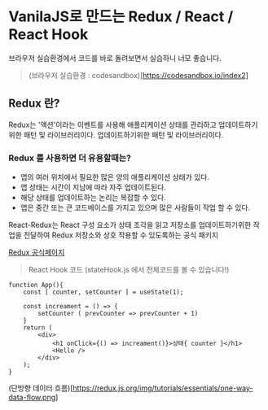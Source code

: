 # VanilaJS로 만드는 Redux / React / React Hook
브라우저 실습환경에서 코드를 바로 돌려보면서 실습하니 너모 좋습니다.
 > (브라우저 실습환경 : codesandbox)[https://codesandbox.io/index2]
## Redux 란?
  Redux는 '액션'이라는 이벤트를 사용해 애플리케이션 상태를 관리하고 업데이트하기 위한 패턴 및 라이브러리이다.
 업데이트하기위한 패턴 및 라이브러리이다. 

### Redux 를 사용하면 더 유용할때는?
  - 앱의 여러 위치에서 필요한 많은 양의 애플리케이션 상태가 있다.
  - 앱 상태는 시간이 지남에 따라 자주 업데이트된다.
  - 해당 상태를 업데이트하는 논리는 복잡할 수 있다.
  - 앱은 중간 또는 큰 코드베이스를 가지고 있으며 많은 사람들이 작업 할 수 있다.

React-Redux는 React 구성 요소가 상태 조각을 읽고 저장소를 업데이트하기위한 작업을
전달하여 Redux 저장소와 상호 작용할 수 있도록하는 공식 패키지

[Redux 공식페이지](https://redux.js.org/tutorials/essentials/part-1-overview-concepts)

> React Hook 코드 (stateHook.js 에서 전체코드를 볼 수 있습니다!)
```
function App(){
    const [ counter, setCounter ] = useState(1);

    const increament = () => {
        setCounter ( prevCounter => prevCounter + 1)
    }
    return (
        <div>
            <h1 onClick={() => increament()}>상태{ counter }</h1>
            <Hello />
        </div>
    );
}
```
(단방향 데이터 흐름)[https://redux.js.org/img/tutorials/essentials/one-way-data-flow.png]